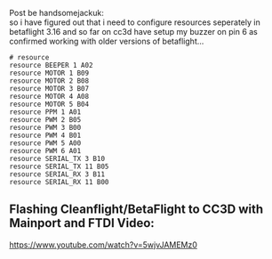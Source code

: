 Post be handsomejackuk:  
so i have figured out that i need to configure resources seperately in betaflight 3.16 and so far on cc3d have setup my buzzer on pin 6 as confirmed working with older versions of betaflight...

`# resource`  
`resource BEEPER 1 A02`  
`resource MOTOR 1 B09`  
`resource MOTOR 2 B08`  
`resource MOTOR 3 B07`  
`resource MOTOR 4 A08`  
`resource MOTOR 5 B04`  
`resource PPM 1 A01`  
`resource PWM 2 B05`  
`resource PWM 3 B00`  
`resource PWM 4 B01`  
`resource PWM 5 A00`  
`resource PWM 6 A01`  
`resource SERIAL_TX 3 B10`  
`resource SERIAL_TX 11 B05`  
`resource SERIAL_RX 3 B11`  
`resource SERIAL_RX 11 B00`  

## Flashing Cleanflight/BetaFlight to CC3D with Mainport and FTDI Video:   
https://www.youtube.com/watch?v=5wjvJAMEMz0  

